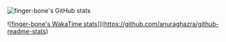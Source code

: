 ![finger-bone's GitHub stats](https://github-readme-stats.vercel.app/api?username=finger-bone&show_icons=true&theme=transparent)

![[finger-bone's WakaTime stats](https://github-readme-stats.vercel.app/api/wakatime?username=zend)]](https://github.com/anuraghazra/github-readme-stats)
